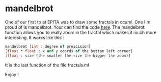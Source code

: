 # mandelbrot
One of our first tp at EPITA was to draw some fractals in ocaml. One I'm proud of is mandelbrot. Your can find the code [here](https://github.com/matthieuporte/mandelbrot). The mandelbrot function allows you to really zoom in the fractal which makes it much more interesting. It works like this : 
```ocaml
mandelbrot [int : degree of prescision] 
[float * float : x and y coords of the bottom left corner]
[float : size (the smaller the size the bigger the zoom)]
```
It is the last function of the file fractals.ml

Enjoy !
